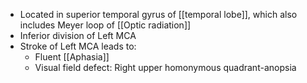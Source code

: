 - Located in superior temporal gyrus of [[temporal lobe]], which also includes Meyer loop of [[Optic radiation]] 
- Inferior division of Left MCA
- Stroke of Left MCA leads to:
	- Fluent [[Aphasia]]
	- Visual field defect: Right upper homonymous quadrant-anopsia
